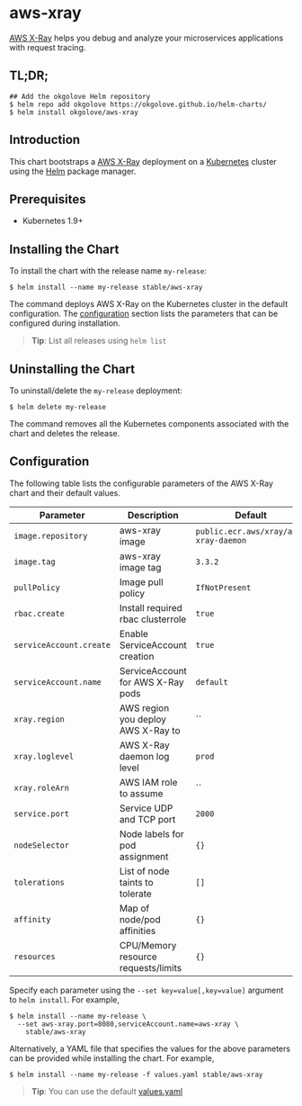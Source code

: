 # aws-xray

[AWS X-Ray](https://aws.amazon.com/xray/) helps you debug and analyze your microservices applications with request tracing.

## TL;DR;

```console
## Add the okgolove Helm repository
$ helm repo add okgolove https://okgolove.github.io/helm-charts/
$ helm install okgolove/aws-xray
```

## Introduction

This chart bootstraps a [AWS X-Ray](https://aws.amazon.com/xray/) deployment on a [Kubernetes](http://kubernetes.io) cluster using the [Helm](https://helm.sh) package manager.

## Prerequisites

- Kubernetes 1.9+

## Installing the Chart

To install the chart with the release name `my-release`:

```console
$ helm install --name my-release stable/aws-xray
```

The command deploys AWS X-Ray on the Kubernetes cluster in the default configuration. The [configuration](#configuration) section lists the parameters that can be configured during installation.

> **Tip**: List all releases using `helm list`

## Uninstalling the Chart

To uninstall/delete the `my-release` deployment:

```console
$ helm delete my-release
```

The command removes all the Kubernetes components associated with the chart and deletes the release.

## Configuration

The following table lists the configurable parameters of the AWS X-Ray chart and their default values.

| Parameter                            | Description                                 | Default                                                    |
| -------------------------------      | -------------------------------             | ---------------------------------------------------------- |
| `image.repository`                   | aws-xray image                              | `public.ecr.aws/xray/aws-xray-daemon`                                        |
| `image.tag`                          | aws-xray image tag                          | `3.3.2`                                                    |
| `pullPolicy`                         | Image pull policy                           | `IfNotPresent`                                             |
| `rbac.create`                        | Install required rbac clusterrole           | `true`                                                     |
| `serviceAccount.create`              | Enable ServiceAccount creation              | `true`                                                     |
| `serviceAccount.name`                | ServiceAccount for AWS X-Ray pods           | `default`                                                  |
| `xray.region`                        | AWS region you deploy AWS X-Ray to          | ``                                                         |
| `xray.loglevel`                      | AWS X-Ray daemon log level                  | `prod`                                                     |
| `xray.roleArn`                       | AWS IAM role to assume                      | ``                                                         |
| `service.port`                       | Service UDP and TCP port                    | `2000`                                                     |
| `nodeSelector`                       | Node labels for pod assignment              | `{}`                                                       |
| `tolerations`                        | List of node taints to tolerate             | `[]`                                                       |
| `affinity`                           | Map of node/pod affinities                  | `{}`                                                       |
| `resources`                          | CPU/Memory resource requests/limits         | `{}`                                                       |

Specify each parameter using the `--set key=value[,key=value]` argument to `helm install`. For example,

```console
$ helm install --name my-release \
  --set aws-xray.port=8080,serviceAccount.name=aws-xray \
    stable/aws-xray
```

Alternatively, a YAML file that specifies the values for the above parameters can be provided while installing the chart. For example,

```console
$ helm install --name my-release -f values.yaml stable/aws-xray
```

> **Tip**: You can use the default [values.yaml](values.yaml)
